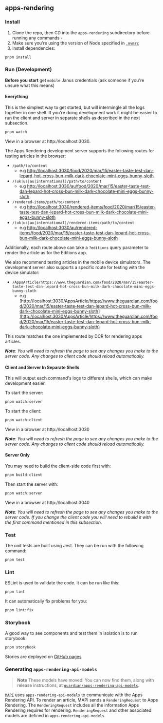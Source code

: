 ## apps-rendering

### Install

1. Clone the repo, then CD into the `apps-rendering` subdirectory before running any commands -
2. Make sure you're using the version of Node specified in [`.nvmrc`](/.nvmrc)
3. Install dependencies:

```sh
pnpm install
```

### Run (Development)

**Before you start** get `mobile` Janus credentials (ask someone if you're unsure what this means)

#### Everything

This is the simplest way to get started, but will intermingle all the logs together in one shell. If you're doing development work it might be easier to run the client and server in separate shells as described in the next subsection.

```sh
pnpm watch
```

View in a browser at http://localhost:3030.

The Apps Rendering development server supports the following routes for testing
articles in the browser:

-   `/path/to/content`
    -   e.g [http://localhost:3030/food/2020/mar/15/easter-taste-test-dan-lepard-hot-cross-bun-milk-dark-chocolate-mini-eggs-bunny-sloth](http://localhost:3030/food/2020/mar/15/easter-taste-test-dan-lepard-hot-cross-bun-milk-dark-chocolate-mini-eggs-bunny-sloth)
-   `/(uk|us|au|international)/path/to/content`
    -   e.g [http://localhost:3030/au/food/2020/mar/15/easter-taste-test-dan-lepard-hot-cross-bun-milk-dark-chocolate-mini-eggs-bunny-sloth](http://localhost:3030/au/food/2020/mar/15/easter-taste-test-dan-lepard-hot-cross-bun-milk-dark-chocolate-mini-eggs-bunny-sloth)
-   `/rendered-items/path/to/content`
    -   e.g [http://localhost:3030/rendered-items/food/2020/mar/15/easter-taste-test-dan-lepard-hot-cross-bun-milk-dark-chocolate-mini-eggs-bunny-sloth](http://localhost:3030/rendered-items/food/2020/mar/15/easter-taste-test-dan-lepard-hot-cross-bun-milk-dark-chocolate-mini-eggs-bunny-sloth)
-   `/(uk|us|au|international)/rendered-items/path/to/content`
    -   e.g [http://localhost:3030/au/rendered-items/food/2020/mar/15/easter-taste-test-dan-lepard-hot-cross-bun-milk-dark-chocolate-mini-eggs-bunny-sloth](http://localhost:3030/au/rendered-items/food/2020/mar/15/easter-taste-test-dan-lepard-hot-cross-bun-milk-dark-chocolate-mini-eggs-bunny-sloth)

Additionally, each route above can take a `?editions` query parameter to render
the article as for the Editions app.

We also recommend testing articles in the mobile device simulators.
The development server also supports a specific route for testing with the
device simulator:

-   `/AppsArticle/https://www.theguardian.com/food/2020/mar/15/easter-taste-test-dan-lepard-hot-cross-bun-milk-dark-chocolate-mini-eggs-bunny-sloth`
    -   e.g [http://localhost:3030/AppsArticle/https://www.theguardian.com/food/2020/mar/15/easter-taste-test-dan-lepard-hot-cross-bun-milk-dark-chocolate-mini-eggs-bunny-sloth](http://localhost:3030/AppsArticle/https://www.theguardian.com/food/2020/mar/15/easter-taste-test-dan-lepard-hot-cross-bun-milk-dark-chocolate-mini-eggs-bunny-sloth)

This route matches the one implemented by DCR for rendering apps articles.

_**Note**: You will need to refresh the page to see any changes you make to the server code. Any changes to client code should reload automatically._

#### Client and Server In Separate Shells

This will output each command's logs to different shells, which can make development easier.

To start the server:

```sh
pnpm watch:server
```

To start the client:

```sh
pnpm watch:client
```

View in a browser at http://localhost:3030

_**Note**: You will need to refresh the page to see any changes you make to the server code. Any changes to client code should reload automatically._

#### Server Only

You may need to build the client-side code first with:

```sh
pnpm build:client
```

Then start the server with:

```sh
pnpm watch:server
```

View in a browser at http://localhost:3040

_**Note**: You will need to refresh the page to see any changes you make to the server code. If you change the client code you will need to rebuild it with the first command mentioned in this subsection._

### Test

The unit tests are built using Jest. They can be run with the following command:

```sh
pnpm test
```

### Lint

ESLint is used to validate the code. It can be run like this:

```sh
pnpm lint
```

It can automatically fix problems for you:

```sh
pnpm lint:fix
```

### Storybook

A good way to see components and test them in isolation is to run storybook:

```sh
pnpm storybook
```

Stories are deployed on [GitHub pages](https://guardian.github.io/apps-rendering)

### Generating `apps-rendering-api-models`

> **Note**
> These models have moved! You can now find them, along with release instructions, at [`guardian/apps-rendering-api-models`](https://github.com/guardian/apps-rendering-api-models).

[`MAPI`](https://github.com/guardian/mobile-apps-api) uses `apps-rendering-api-models` to communicate with the Apps Rendering API. To render an article, MAPI sends a `RenderingRequest` to Apps Rendering. The `RenderingRequest` includes all the information Apps Rendering requires for rendering. `RenderingRequest` and other associated models are defined in `apps-rendering-api-models`.
